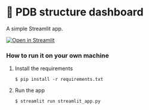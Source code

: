 # :microscope: PDB structure dashboard

A simple Streamlit app.

[![Open in Streamlit](https://static.streamlit.io/badges/streamlit_badge_black_white.svg)](https://pdbstats.streamlit.app/)

### How to run it on your own machine

1. Install the requirements

   ```
   $ pip install -r requirements.txt
   ```

2. Run the app

   ```
   $ streamlit run streamlit_app.py
   ```
